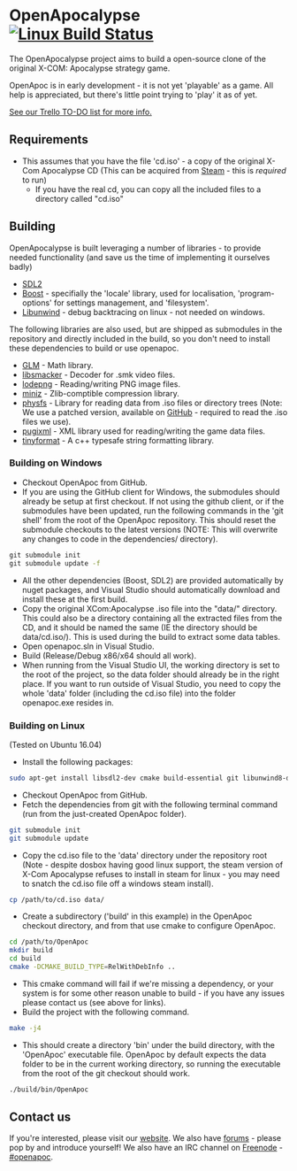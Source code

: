 # OpenApocalypse [![Linux Build Status](https://travis-ci.org/OpenApoc/OpenApoc.svg?branch=master)](https://travis-ci.org/OpenApoc/OpenApoc)

The OpenApocalypse project aims to build a open-source
clone of the original X-COM: Apocalypse strategy game.

OpenApoc is in early development - it is not yet 'playable' as a game.
All help is appreciated, but there's little point trying to 'play' it as of yet.

[See our Trello TO-DO list for more info.](https://trello.com/b/lX5Y3DwR/openapoc)

## Requirements

* This assumes that you have the file 'cd.iso' - a copy of the original X-Com Apocalypse CD (This can be acquired from [Steam](http://store.steampowered.com/app/7660/) - this is _required_ to run)
  * If you have the real cd, you can copy all the included files to a directory called "cd.iso"

## Building

OpenApocalypse is built leveraging a number of libraries - to provide needed functionality (and save us the time of implementing it ourselves badly)

* [SDL2](http://www.libsdl.org)
* [Boost](http://boost.org) - specifially the 'locale' library, used for localisation, 'program-options' for settings management, and 'filesystem'.
* [Libunwind](http://www.nongnu.org/libunwind/download.html) - debug backtracing on linux - not needed on windows.

The following libraries are also used, but are shipped as submodules in the repository and directly included in the build, so you don't need to install these dependencies to build or use openapoc.

* [GLM](http://glm.g-truc.net) - Math library.
* [libsmacker](http://libsmacker.sourceforge.net/) - Decoder for .smk video files.
* [lodepng](http://lodev.org/lodepng/) - Reading/writing PNG image files.
* [miniz](https://github.com/richgel999/miniz) - Zlib-comptible compression library.
* [physfs](https://icculus.org/physfs/) - Library for reading data from .iso files or directory trees (Note: We use a patched version, available on [GitHub](https://github.com/JonnyH/physfs-hg-import/tree/fix-iso) - required to read the .iso files we use).
* [pugixml](http://http://pugixml.org/) - XML library used for reading/writing the game data files.
* [tinyformat](https://github.com/c42f/tinyformat) - A c++ typesafe string formatting library.

### Building on Windows

* Checkout OpenApoc from GitHub.
* If you are using the GitHub client for Windows, the submodules should already be setup at first checkout. If not using the github client, or if the submodules have been updated, run the following commands in the 'git shell' from the root of the OpenApoc repository. This should reset the submodule checkouts to the latest versions (NOTE: This will overwrite any changes to code in the dependencies/ directory).

```cmd
git submodule init
git submodule update -f
```

* All the other dependencies (Boost, SDL2) are provided automatically by nuget packages, and Visual Studio should automatically download and install these at the first build.
* Copy the original XCom:Apocalypse .iso file into the "data/" directory. This could also be a directory containing all the extracted files from the CD, and it should be named the same (IE the directory should be data/cd.iso/). This is used during the build to extract some data tables.
* Open openapoc.sln in Visual Studio.
* Build (Release/Debug x86/x64 should all work).
* When running from the Visual Studio UI, the working directory is set to the root of the project, so the data folder should already be in the right place. If you want to run outside of Visual Studio, you need to copy the whole 'data' folder (including the cd.iso file) into the folder openapoc.exe resides in.

### Building on Linux

(Tested on Ubuntu 16.04)

* Install the following packages:

```sh
sudo apt-get install libsdl2-dev cmake build-essential git libunwind8-dev libboost-locale-dev libboost-filesystem-dev libboost-system-dev libboost-program-options-dev
```

* Checkout OpenApoc from GitHub.
* Fetch the dependencies from git with the following terminal command (run from the just-created OpenApoc folder).

```sh
git submodule init
git submodule update
```

* Copy the cd.iso file to the 'data' directory under the repository root (Note - despite dosbox having good linux support, the steam version of X-Com Apocalypse refuses to install in steam for linux - you may need to snatch the cd.iso file off a windows steam install).

```sh
cp /path/to/cd.iso data/
```

* Create a subdirectory ('build' in this example) in the OpenApoc checkout directory, and from that use cmake to configure OpenApoc.

```sh
cd /path/to/OpenApoc
mkdir build
cd build
cmake -DCMAKE_BUILD_TYPE=RelWithDebInfo ..
```

* This cmake command will fail if we're missing a dependency, or your system is for some other reason unable to build - if you have any issues please contact us (see above for links).
* Build the project with the following command.

```sh
make -j4
```

* This should create a directory 'bin' under the build directory, with the 'OpenApoc' executable file. OpenApoc by default expects the data folder to be in the current working directory, so running the executable from the root of the git checkout should work.

```sh
./build/bin/OpenApoc
```

## Contact us

If you're interested, please visit our [website](http://openapoc.org).
We also have [forums](http://openapoc.org/forums/) - please pop by and introduce yourself!
We also have an IRC channel on [Freenode](http://freenode.net) - [#openapoc](irc://irc.freenode.net/#openapoc).
